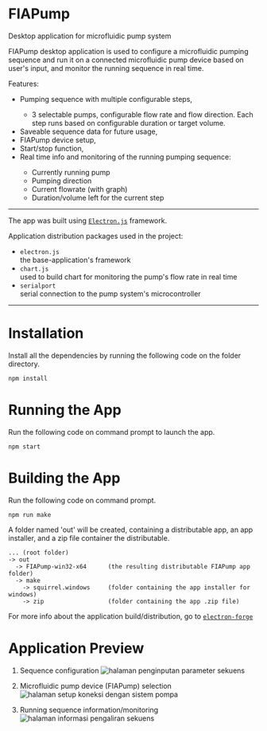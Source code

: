 # FIAPump
Desktop application for microfluidic pump system

FIAPump desktop application is used to configure a microfluidic pumping sequence and run it on a connected microfluidic pump device based on user's input, and monitor the running sequence in real time.

Features:
<ul>
  <li>Pumping sequence with multiple configurable steps,</li>
   <ul>
     <li>3 selectable pumps, configurable flow rate and flow direction. Each step runs based on configurable duration or target volume.</li>
   </ul>
  <li>Saveable sequence data for future usage,</li>
  <li>FIAPump device setup,</li>
  <li>Start/stop function,</li>
  <li>Real time info and monitoring of the running pumping sequence:</li>
   <ul>
     <li>Currently running pump</li>
     <li>Pumping direction</li>
     <li>Current flowrate (with graph)</li>
     <li>Duration/volume left for the current step</li>
   </ul>
</ul>

<hr>

The app was built using <a href="https:/electronjs.org" target="_blank"><code>Electron.js</code></a> framework.

Application distribution packages used in the project:
<ul>
  <li><code>electron.js</code></li>the base-application's framework
  <li><code>chart.js</code></li>used to build chart for monitoring the pump's flow rate in real time
  <li><code>serialport</code></li>serial connection to the pump system's microcontroller
</ul>
<hr>

# Installation
Install all the dependencies by running the following code on the folder directory.
```
npm install
```

# Running the App
Run the following code on command prompt to launch the app.
```
npm start
```

# Building the App
Run the following code on command prompt.
```
npm run make
```
A folder named 'out' will be created, containing a distributable app, an app installer, and a zip file container the distributable.
```
... (root folder)
-> out
  -> FIAPump-win32-x64      (the resulting distributable FIAPump app folder)
  -> make                   
    -> squirrel.windows     (folder containing the app installer for windows)
    -> zip                  (folder containing the app .zip file)
```
For more info about the application build/distribution, go to <a href="https://www.electronforge.io/" target="_blank"><code>electron-forge</code></a>


# Application Preview

1. Sequence configuration
![halaman penginputan parameter sekuens](https://user-images.githubusercontent.com/31495135/160281423-5c6748b7-5953-4301-b3b0-cbe9ed61551c.JPG)

2. Microfluidic pump device (FIAPump) selection
![halaman setup koneksi dengan sistem pompa](https://user-images.githubusercontent.com/31495135/160281424-b304f1fe-5049-4376-944f-63907f1574df.JPG)

3. Running sequence information/monitoring
![halaman informasi pengaliran sekuens](https://user-images.githubusercontent.com/31495135/160281408-b7aa2fa2-bc75-4ee7-8ab7-53b84eb09cb6.JPG) 
